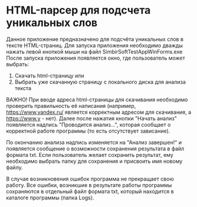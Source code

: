 # HTML-парсер для подсчета уникальных слов
Данное приложение предназначено для подсчёта уникальных слов в тексте HTML-страниц.
Для запуска приложения необходимо дважды нажать левой кнопкой мыши на файл SimbirSoftTestAppWinForms.exe
После запуска приложения появляется окно, где пользователь может выбрать:
1. Скачать html-страницу или
2. Выбрать уже скачанную страницу с локального диска для анализа текста

ВАЖНО!
При вводе адреса html-страницы для скачивания необходимо проверить правильность её
написания (например, https://www.yandex.ru/ является корректным адресом для скачивания, а https://www.y - нет).
Далее после нажатия кнопки "Начать анализ" появляется надпись "Проводится анализ...", которая сообщает о корректной работе программы
(то есть отсутствует зависание).

По окончанию анализа надпись изменяется на "Анализ завершен!" и появляется сообщение о возможности сохранения результата
в файл формата txt. Если пользователь желает сохранить результат, ему необходимо выбрать папку для сохранения и присвоить имя новому файлу.

В случае возникновения ошибок программа не прекращает свою работу. Все ошибки, возникшие в результате работы программы 
сохраняются в отдельный файл формата txt, который находится в каталоге программы (папка Logs).
